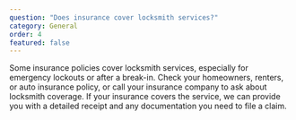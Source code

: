```yaml
---
question: "Does insurance cover locksmith services?"
category: General
order: 4
featured: false
---
```


Some insurance policies cover locksmith services, especially for emergency lockouts or after a break-in. Check your homeowners, renters, or auto insurance policy, or call your insurance company to ask about locksmith coverage. If your insurance covers the service, we can provide you with a detailed receipt and any documentation you need to file a claim.
